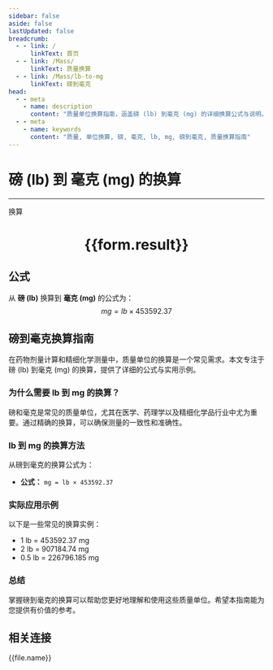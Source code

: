```yaml
---
sidebar: false
aside: false
lastUpdated: false
breadcrumb:
  - - link: /
      linkText: 首页
  - - link: /Mass/
      linkText: 质量换算
  - - link: /Mass/lb-to-mg
      linkText: 磅到毫克
head:
  - - meta
    - name: description
      content: "质量单位换算指南，涵盖磅 (lb) 到毫克 (mg) 的详细换算公式与说明。"
  - - meta
    - name: keywords
      content: "质量, 单位换算, 磅, 毫克, lb, mg, 磅到毫克, 质量换算指南"
---
```

# 磅 (lb) 到 毫克 (mg) 的换算
---
<script setup>
import { onMounted, reactive, inject, ref } from 'vue'
import { NButton, NForm, NFormItem, NInput, NInputNumber, NSelect, NCard, useMessage,NGrid ,NGi } from 'naive-ui'
import { defineClientComponent } from 'vitepress'
import { Mass } from '../../files';

const convert = inject('convert')

const form = reactive({
  number: null,
  result: '',
})

const convertHandler = () => {
  if (form.number !== null && !isNaN(form.number)) {
    const convertedValue = parseFloat(form.number) * 453592.37
    form.result = `${form.number}lb = ${convertedValue.toFixed(2)}mg`
  } else {
    form.result = '请输入有效的数值。'
  }
}
</script>

<n-form size="large" :model="form">
  <n-form-item label="磅 (lb)">
    <n-input-number v-model:value="form.number" placeholder="输入磅" style="width: 100%" />
  </n-form-item>
  <n-form-item>
    <n-button type="primary" @click="convertHandler" block>换算</n-button>
  </n-form-item>
</n-form>

<n-card  embedded :bordered="false" hoverable>
  <div  style="text-align:center">
    <h1>{{form.result}}</h1>
  </div>
</n-card>

## 公式

从 **磅 (lb)** 换算到 **毫克 (mg)** 的公式为：
$$ mg = lb \times 453592.37 $$

## 磅到毫克换算指南

在药物剂量计算和精细化学测量中，质量单位的换算是一个常见需求。本文专注于磅 (lb) 到毫克 (mg) 的换算，提供了详细的公式与实用示例。

### 为什么需要 lb 到 mg 的换算？

磅和毫克是常见的质量单位，尤其在医学、药理学以及精细化学品行业中尤为重要。通过精确的换算，可以确保测量的一致性和准确性。

### lb 到 mg 的换算方法

从磅到毫克的换算公式为：

- **公式：** `mg = lb × 453592.37`

### 实际应用示例

以下是一些常见的换算实例：

- 1 lb = 453592.37 mg
- 2 lb = 907184.74 mg
- 0.5 lb = 226796.185 mg

### 总结

掌握磅到毫克的换算可以帮助您更好地理解和使用这些质量单位。希望本指南能为您提供有价值的参考。

## 相关连接
<n-grid x-gap="12" :cols="4">
  <n-gi v-for="(file, index) in Mass" :key="index">
    <n-button
      text
      tag="a"
      :href="file.path"
      type="primary"
    >
      {{file.name}}
    </n-button>
  </n-gi>
</n-grid>